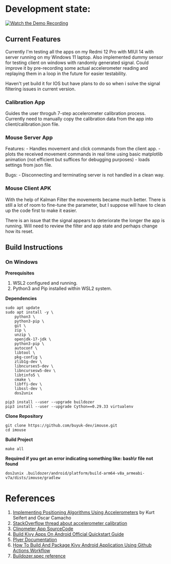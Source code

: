 # Development state:

[![Watch the Demo Recording](https://img.youtube.com/vi/b-4CgelNyL0/hqdefault.jpg)](https://www.youtube.com/embed/b-4CgelNyL0)

## Current Features

Currently I'm testing all the apps on my Redmi 12 Pro with MIUI 14 with server running on my Windows 11 laptop.
Also implemented dummy sensor for testing client on windows with randomly generated signal.
Could improve it by pre-recording some actual accelerometer reading and replaying them in a loop in the future for easier testability.

Haven't yet build it for IOS but have plans to do so when i solve the signal filtering issues in current version.

### Calibration App

Guides the user throguh 7-step accelerometer calibration process.
Currently need to manually copy the calibration data from the app into client/calibration.json file.

### Mouse Server App

Features:
    - Handles movement and click commands from the client app.
    - plots the received movement commands in real time using basic matplotlib animation (not efficient but suffices for debugging purposes)
    - loads settings from json file.

Bugs:
    - Disconnecting and terminating server is not handled in a clean way.


### Mouse Client APK

With the help of Kalman Filter the movements became much better. There is still a lot of room to fine-tune the parameter, but I suppose
will have to clean up the code first to make it easier.

There is an issue that the signal appears to deteriorate the longer the app is running. Will need to review the filter and app state and perhaps change how its reset.


## Build Instructions

### On Windows

**Prerequisites**

1. WSL2 configured and running.
2. Python3 and Pip installed within WSL2 system.

**Dependencies**

    sudo apt update
    sudo apt install -y \
        python3 \
        python3-pip \
        git \
        zip \
        unzip \
        openjdk-17-jdk \
        python3-pip \
        autoconf \
        libtool \
        pkg-config \
        zlib1g-dev \
        libncurses5-dev \
        libncursesw5-dev \
        libtinfo5 \
        cmake \
        libffi-dev \
        libssl-dev \
        dos2unix

    pip3 install --user --upgrade buildozer
    pip3 install --user --upgrade Cython==0.29.33 virtualenv

**Clone Repository**

    git clone https://github.com/buyuk-dev/imouse.git
    cd imouse

**Build Project**

    make all


**Required if you get an error indicating something like: bash\r file not found**

    dos2unix .buildozer/android/platform/build-arm64-v8a_armeabi-v7a/dists/imouse/gradlew

# References

1. [Implementing Positioning Algorithms Using Accelerometers](https://www.nxp.com/docs/en/application-note/AN3397.pdf) by Kurt Seifert and Oscar Camacho
2. [StackOverflow thread about accelerometer calibration](https://stackoverflow.com/questions/43364006/android-accelerometer-calibration)
3. [Clinometer App SourceCode](https://github.com/BasicAirData/Clinometer/blob/master/app/src/main/java/eu/basicairdata/clinometer/CalibrationActivity.java)
4. [Build Kivy Apps On Android Official Quickstart Guide](https://buildozer.readthedocs.io/en/latest/quickstart.html)
5. [Plyer Documentation](https://plyer.readthedocs.io/en/latest/api.html)
6. [How To Build And Package Kivy Android Application Using Github Actions Workflow](https://middlewaretechnologies.in/2023/07/how-to-build-and-package-kivy-android-application-using-github-actions-workflow.html)
7. [Buildozer.spec reference](https://buildozer.readthedocs.io/en/latest/specifications.html)
